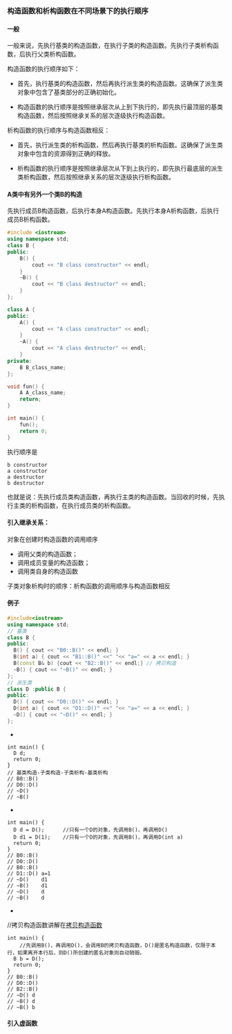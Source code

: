 ### 构造函数和析构函数在不同场景下的执行顺序
[](https://zhuanlan.zhihu.com/p/371322392)

#### 一般

一般来说，先执行基类的构造函数，在执行子类的构造函数。先执行子类析构函数，后执行父类析构函数。

构造函数的执行顺序如下：

* 首先，执行基类的构造函数，然后再执行派生类的构造函数。这确保了派生类对象中包含了基类部分的正确初始化。

* 构造函数的执行顺序是按照继承层次从上到下执行的，即先执行最顶层的基类构造函数，然后按照继承关系的层次逐级执行构造函数。

析构函数的执行顺序与构造函数相反：

* 首先，执行派生类的析构函数，然后再执行基类的析构函数。这确保了派生类对象中包含的资源得到正确的释放。

* 析构函数的执行顺序是按照继承层次从下到上执行的，即先执行最底层的派生类析构函数，然后按照继承关系的层次逐级执行析构函数。

#### A类中有另外一个类B的构造

先执行成员B构造函数，后执行本身A构造函数。先执行本身A析构函数，后执行成员B析构函数。
```c++
#include <iostream>
using namespace std;
class B {
public:
	B() {
		cout << "B class constructor" << endl;
	}
	~B() {
		cout << "B class destructor" << endl;
	}
};

class A {
public:
	A() {
		cout << "A class constructor" << endl;
	}
	~A() {
		cout << "A class destructor" << endl;
	}
private:
	B B_class_name;
};

void fun() {
	A A_class_name;
	return;
}

int main() {
	fun();
	return 0;
}
```
执行顺序是
```
b constructor
a constructor
a destructor
b destructor
```

也就是说：先执行成员类构造函数，再执行主类的构造函数。当回收的时候，先执行主类的析构函数，在执行成员类的析构函数。

#### 引入继承关系：

对象在创建时构造函数的调用顺序
* 调用父类的构造函数；
* 调用成员变量的构造函数；
* 调用类自身的构造函数

子类对象析构时的顺序：析构函数的调用顺序与构造函数相反


#### 例子
``` c++
#include<iostream>
using namespace std;
// 基类
class B {
public:
  B() { cout << "B0::B()" << endl; }
  B(int a) { cout << "B1::B()" <<" "<< "a=" << a << endl; }
  B(const B& b) {cout << "B2::B()" << endl;} // 拷贝构造
  ~B() { cout << "~B()" << endl; }
};
// 派生类
class D :public B {
public:
  D() { cout << "D0::D()" << endl; }
  D(int a) { cout << "D1::D()" <<" "<< "a=" << a << endl; }
  ~D() { cout << "~D()" << endl; }
};
```

*
```
int main() {
  D d;
  return 0;
}
// 基类构造-子类构造-子类析构-基类析构
// B0::B()
// D0::D()
// ~D()
// ~B()
```
*
```
int main() {
  D d = D();      //只有一个D的对象，先调用B()，再调用D()
  D d1 = D(1);    //只有一个D的对象，先调用B()，再调用D(int a)
  return 0;
}
// B0::B()
// D0::D()
// B0::B()
// D1::D() a=1
// ~D()    d1
// ~B()    d1
// ~D()    d
// ~B()    d
```
*
//拷贝构造函数讲解在[拷贝构造函数](https://www.bilibili.com/video/BV1et411b73Z?p=108&vd_source=de2fbe9d8fd5bcad7e21c9f06dec9a66)
```
int main() {
	//先调用B()，再调用D()，会调用B的拷贝构造函数，D()是匿名构造函数，仅限于本行，如果离开本行后，则D()所创建的匿名对象则自动销毁。
  B b = D();    
  return 0;
}
// B0::B()
// D0::D()
// B2::B()
// ~D() d
// ~B() d
// ~B() b
```






#### 引入虚函数
